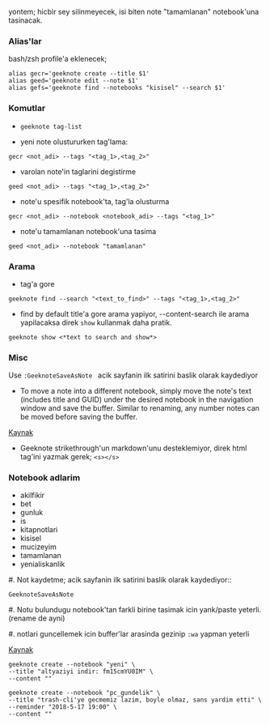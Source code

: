 yontem; hicbir sey silinmeyecek, isi biten note "tamamlanan" notebook'una tasinacak. 

### Alias'lar
bash/zsh profile'a eklenecek;
```
alias gecr='geeknote create --title $1'
alias geed='geeknote edit --note $1'
alias gefs='geeknote find --notebooks "kisisel" --search $1'
```

### Komutlar
* `geeknote tag-list`

* yeni note olustururken tag'lama:
```
gecr <not_adi> --tags "<tag_1>,<tag_2>"
```

* varolan note'in taglarini degistirme
```
geed <not_adi> --tags "<tag_1>,<tag_2>"
```

* note'u spesifik notebook'ta, tag'la olusturma 
```
gecr <not_adi> --notebook <notebook_adi> --tags "<tag_1>"
```

* note'u tamamlanan notebook'una tasima
```
geed <not_adi> --notebook "tamamlanan"
```

### Arama
* tag'a gore
```
geeknote find --search "<text_to_find>" --tags "<tag_1>,<tag_2>"
```
* find by default title'a gore arama yapiyor, --content-search ile arama
  yapilacaksa direk `show` kullanmak daha pratik.
```
geeknote show <*text to search and show*>
```

### Misc

Use ` :GeeknoteSaveAsNote  `
acik sayfanin ilk satirini baslik olarak kaydediyor
* To move a note into a different notebook, simply move the note's text
(includes title and GUID) under the desired notebook in the navigation window
and save the buffer. Similar to renaming, any number notes can be moved
before saving the buffer.

[Kaynak](https://github.com/neilagabriel/vim-geeknote)

* Geeknote strikethrough'un markdown'unu desteklemiyor, direk html tag'ini
  yazmak gerek; `<s></s>`


### Notebook adlarim

* akilfikir
* bet
* gunluk
* is
* kitapnotlari
* kisisel
* mucizeyim
* tamamlanan
* yenialiskanlik

#. Not kaydetme; acik sayfanin ilk satirini baslik olarak kaydediyor::

    GeeknoteSaveAsNote

#. Notu bulundugu notebook'tan farkli birine tasimak icin yank/paste yeterli.
   (rename de ayni)

#. notlari guncellemek icin buffer'lar arasinda gezinip `:wa` yapman yeterli 

[Kaynak](https://github.com/neilagabriel/vim-geeknote)

```
geeknote create --notebook "yeni" \
--title "altyaziyi indir: fm15cmYU0IM" \
--content ""
```

```
geeknote create --notebook "pc_gundelik" \             
--title "trash-cli'ye gecmemiz lazim, boyle olmaz, sans yardim etti" \
--reminder "2018-5-17 19:00" \
--content ""
```
